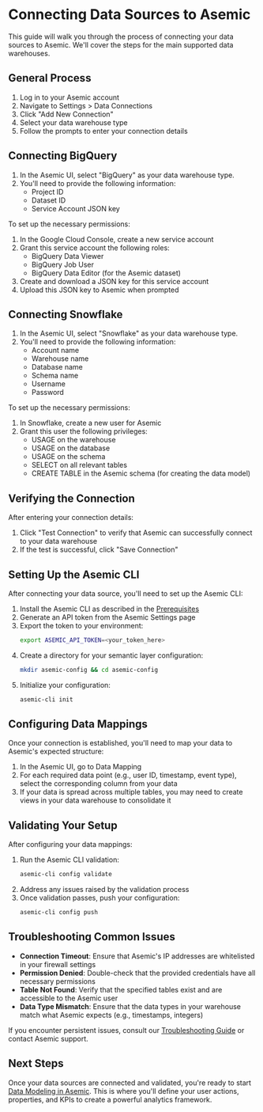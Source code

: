 # Connecting Data Sources to Asemic

This guide will walk you through the process of connecting your data sources to Asemic. We'll cover the steps for the main supported data warehouses.

## General Process

1. Log in to your Asemic account
2. Navigate to Settings > Data Connections
3. Click "Add New Connection"
4. Select your data warehouse type
5. Follow the prompts to enter your connection details

## Connecting BigQuery

1. In the Asemic UI, select "BigQuery" as your data warehouse type.
2. You'll need to provide the following information:
   - Project ID
   - Dataset ID
   - Service Account JSON key

To set up the necessary permissions:

1. In the Google Cloud Console, create a new service account
2. Grant this service account the following roles:
   - BigQuery Data Viewer
   - BigQuery Job User
   - BigQuery Data Editor (for the Asemic dataset)
3. Create and download a JSON key for this service account
4. Upload this JSON key to Asemic when prompted

## Connecting Snowflake

1. In the Asemic UI, select "Snowflake" as your data warehouse type.
2. You'll need to provide the following information:
   - Account name
   - Warehouse name
   - Database name
   - Schema name
   - Username
   - Password

To set up the necessary permissions:

1. In Snowflake, create a new user for Asemic
2. Grant this user the following privileges:
   - USAGE on the warehouse
   - USAGE on the database
   - USAGE on the schema
   - SELECT on all relevant tables
   - CREATE TABLE in the Asemic schema (for creating the data model)

## Verifying the Connection

After entering your connection details:

1. Click "Test Connection" to verify that Asemic can successfully connect to your data warehouse
2. If the test is successful, click "Save Connection"

## Setting Up the Asemic CLI

After connecting your data source, you'll need to set up the Asemic CLI:

1. Install the Asemic CLI as described in the [Prerequisites](prerequisites.md)
2. Generate an API token from the Asemic Settings page
3. Export the token to your environment:
   ```bash
   export ASEMIC_API_TOKEN=<your_token_here>
   ```
4. Create a directory for your semantic layer configuration:
   ```bash
   mkdir asemic-config && cd asemic-config
   ```
5. Initialize your configuration:
   ```bash
   asemic-cli init
   ```

## Configuring Data Mappings

Once your connection is established, you'll need to map your data to Asemic's expected structure:

1. In the Asemic UI, go to Data Mapping
2. For each required data point (e.g., user ID, timestamp, event type), select the corresponding column from your data
3. If your data is spread across multiple tables, you may need to create views in your data warehouse to consolidate it

## Validating Your Setup

After configuring your data mappings:

1. Run the Asemic CLI validation:
   ```bash
   asemic-cli config validate
   ```
2. Address any issues raised by the validation process
3. Once validation passes, push your configuration:
   ```bash
   asemic-cli config push
   ```

## Troubleshooting Common Issues

- **Connection Timeout**: Ensure that Asemic's IP addresses are whitelisted in your firewall settings
- **Permission Denied**: Double-check that the provided credentials have all necessary permissions
- **Table Not Found**: Verify that the specified tables exist and are accessible to the Asemic user
- **Data Type Mismatch**: Ensure that the data types in your warehouse match what Asemic expects (e.g., timestamps, integers)

If you encounter persistent issues, consult our [Troubleshooting Guide](../troubleshooting/common-issues.md) or contact Asemic support.

## Next Steps

Once your data sources are connected and validated, you're ready to start [Data Modeling in Asemic](data-modeling.md). This is where you'll define your user actions, properties, and KPIs to create a powerful analytics framework.
